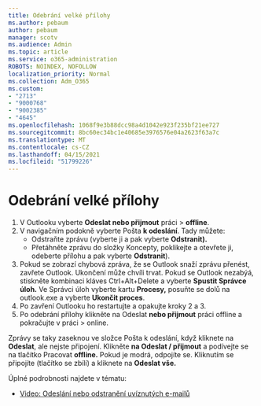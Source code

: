 ```yaml
---
title: Odebrání velké přílohy
ms.author: pebaum
author: pebaum
manager: scotv
ms.audience: Admin
ms.topic: article
ms.service: o365-administration
ROBOTS: NOINDEX, NOFOLLOW
localization_priority: Normal
ms.collection: Adm_O365
ms.custom:
- "2713"
- "9000768"
- "9002385"
- "4645"
ms.openlocfilehash: 1068f9e3b88dcc98a4d1042e923f235bf21ee727
ms.sourcegitcommit: 8bc60ec34bc1e40685e3976576e04a2623f63a7c
ms.translationtype: MT
ms.contentlocale: cs-CZ
ms.lasthandoff: 04/15/2021
ms.locfileid: "51799226"
---
```

# <a name="remove-the-large-attachment"></a>Odebrání velké přílohy

1. V Outlooku vyberte **Odeslat nebo přijmout** práci  >  **offline**. 
2. V navigačním podokně vyberte Pošta **k odeslání**. Tady můžete: 
    - Odstraňte zprávu (vyberte ji a pak vyberte **Odstranit).**
    - Přetáhněte zprávu do složky Koncepty, poklikejte a otevřete ji, odeberte přílohu a pak vyberte **Odstranit**).
3. Pokud se zobrazí chybová zpráva, že se Outlook snaží zprávu přenést, zavřete Outlook. Ukončení může chvíli trvat. Pokud se Outlook nezabýá, stiskněte kombinaci kláves Ctrl+Alt+Delete a vyberte **Spustit Správce úloh.** Ve Správci úloh vyberte kartu **Procesy,** posuňte se dolů na outlook.exe a vyberte **Ukončit proces**.
4. Po zavření Outlooku ho restartujte a opakujte kroky 2 a 3. 
5. Po odebrání přílohy klikněte na Odeslat **nebo přijmout** práci offline a pokračujte v práci  >   online. 

Zprávy se taky zaseknou ve složce Pošta k odeslání, když kliknete na **Odeslat**, ale nejste připojení. Klikněte **na Odeslat / přijmout** a podívejte se na tlačítko Pracovat **offline.** Pokud je modrá, odpojíte se. Kliknutím se připojíte (tlačítko se zbílí) a kliknete na **Odeslat vše.**
 
 Úplné podrobnosti najdete v tématu:
- [Video: Odeslání nebo odstranění uvíznutých e-mailů](https://support.office.com/article/Video-Send-or-delete-an-email-stuck-in-your-outbox-26d5d34a-4e5f-444a-a9e8-44db04a94dec) 